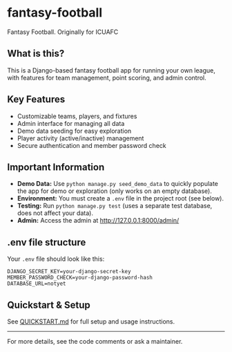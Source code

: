 

# fantasy-football
Fantasy Football. Originally for ICUAFC

## What is this?
This is a Django-based fantasy football app for running your own league, with features for team management, point scoring, and admin control.

## Key Features
- Customizable teams, players, and fixtures
- Admin interface for managing all data
- Demo data seeding for easy exploration
- Player activity (active/inactive) management
- Secure authentication and member password check

## Important Information
- **Demo Data:** Use `python manage.py seed_demo_data` to quickly populate the app for demo or exploration (only works on an empty database).
- **Environment:** You must create a `.env` file in the project root (see below).
- **Testing:** Run `python manage.py test` (uses a separate test database, does not affect your data).
- **Admin:** Access the admin at http://127.0.0.1:8000/admin/


## .env file structure

Your `.env` file should look like this:
```
DJANGO_SECRET_KEY=your-django-secret-key
MEMBER_PASSWORD_CHECK=your-django-password-hash
DATABASE_URL=notyet
```
## Quickstart & Setup
See [QUICKSTART.md](QUICKSTART.md) for full setup and usage instructions.

---
For more details, see the code comments or ask a maintainer.
